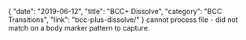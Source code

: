 {
"date": "2019-06-12",
"title": "BCC+ Dissolve",
"category": "BCC Transitions",
"link": "bcc-plus-dissolve/"
}
cannot process file - did not match on a body marker pattern to capture.